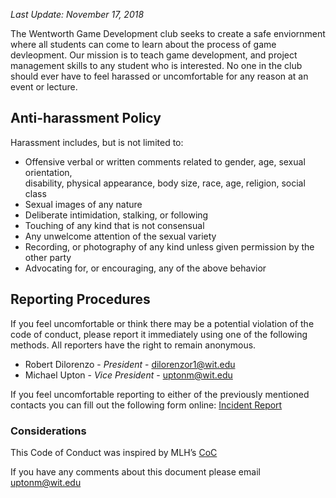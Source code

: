 _Last Update: November 17, 2018_

The Wentworth Game Development club seeks to create a safe enviornment where all students can come to learn about the process of game devleopment. Our mission is to teach game development, and project management skills to any student who is interested. No one in the club should ever have to feel harassed or uncomfortable for any reason at an event or lecture.

## Anti-harassment Policy

Harassment includes, but is not limited to:

- Offensive verbal or written comments related to gender, age, sexual orientation,  
  disability, physical appearance, body size, race, age, religion, social class
- Sexual images of any nature
- Deliberate intimidation, stalking, or following
- Touching of any kind that is not consensual
- Any unwelcome attention of the sexual variety
- Recording, or photography of any kind unless given permission by the other party
- Advocating for, or encouraging, any of the above behavior

## Reporting Procedures

If you feel uncomfortable or think there may be a potential violation of the code of conduct, please report it immediately using one of the following methods. All reporters have the right to remain anonymous.

- Robert Dilorenzo - _President_ - dilorenzor1@wit.edu
- Michael Upton - _Vice President_ - uptonm@wit.edu

If you feel uncomfortable reporting to either of the previously mentioned contacts you can fill out the following form online:
[Incident Report](https://goo.gl/eutg8L)

### Considerations

This Code of Conduct was inspired by MLH’s [CoC](https://static.mlh.io/docs/mlh-code-of-conduct.pdf)

If you have any comments about this document please email uptonm@wit.edu
